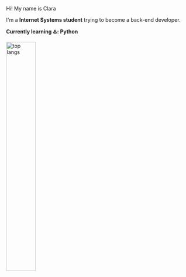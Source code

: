 Hi! My name is Clara 

I'm a **Internet Systems student** trying to become a back-end developer.

**Currently learning :hotsprings:: Python**

<img alt="top langs" width='40%' src="https://github-readme-stats.vercel.app/api/top-langs/?username=oiclai&layout=compact"/>
